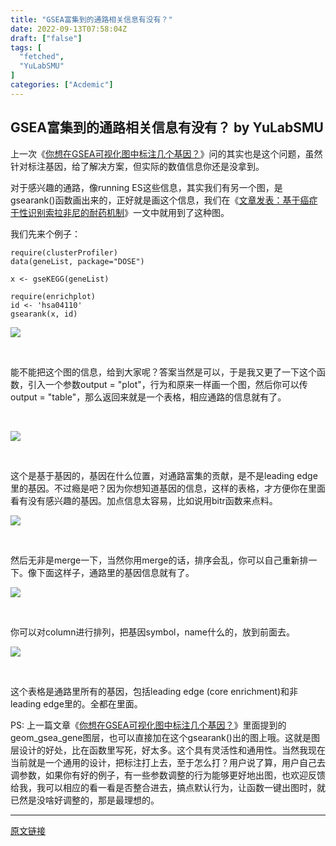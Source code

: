 ```yaml
---
title: "GSEA富集到的通路相关信息有没有？"
date: 2022-09-13T07:58:04Z
draft: ["false"]
tags: [
  "fetched",
  "YuLabSMU"
]
categories: ["Acdemic"]
---
```

GSEA富集到的通路相关信息有没有？ by YuLabSMU
------
<div><p data-mpa-powered-by="yiban.io">上一次《<a target="_blank" href="http://mp.weixin.qq.com/s?__biz=MzI5NjUyNzkxMg==&amp;mid=2247492265&amp;idx=1&amp;sn=2ee78c1179402a2bdc88d836c20db735&amp;chksm=ec4053eedb37daf8e0acdc60cb15a42266e2517d571b01b9cd16ede03a577608e98b9a32a8c3&amp;scene=21#wechat_redirect" textvalue="你想在GSEA可视化图中标注几个基因？" linktype="text" imgurl="" imgdata="null" data-itemshowtype="0" tab="innerlink" data-linktype="2">你想在GSEA可视化图中标注几个基因？</a>》问的其实也是这个问题，虽然针对标注基因，给了解决方案，但实际的数值信息你还是没拿到。</p><p>对于感兴趣的通路，像running ES这些信息，其实我们有另一个图，是gsearank()函数画出来的，正好就是画这个信息，我们在《<a target="_blank" href="http://mp.weixin.qq.com/s?__biz=MzI5NjUyNzkxMg==&amp;mid=2247492125&amp;idx=1&amp;sn=894f7ffcbd9de1944778415082378b07&amp;chksm=ec40535adb37da4cfdbf524f03f43cb52ca1516db42003ebc28bca8137be8d13a9a0763d87f7&amp;scene=21#wechat_redirect" textvalue="文章发表：基于癌症干性识别索拉非尼的耐药机制" linktype="text" imgurl="" imgdata="null" data-itemshowtype="0" tab="innerlink" data-linktype="2">文章发表：基于癌症干性识别索拉非尼的耐药机制</a>》一文中就用到了这种图。<br></p><p>我们先来个例子：</p><section data-tool="mdnice编辑器" data-website="https://www.mdnice.com"><pre data-tool="mdnice编辑器"><span></span><code>require(clusterProfiler)<br>data(geneList, package=<span>"DOSE"</span>)<br><br>x &lt;- gseKEGG(geneList)<br><br>require(enrichplot)<br>id &lt;- <span>'hsa04110'</span> <br>gsearank(x, id)<span></span></code></pre></section><p><img data-croporisrc="https://mmbiz.qpic.cn/mmbiz_png/MPBFtnFrw4k781sFuJ7PF8zEqGYiccXwvgicMOj07D0UloOHyUmUrZQ7Y198DqLCFfUEflf1v28gTz7yrgVSnticw/0?wx_fmt=png" data-cropx1="8.114186851211073" data-cropx2="670" data-cropy1="0" data-cropy2="357.02422145328717" data-galleryid="" data-ratio="0.5392749244712991" data-s="300,640" data-src="https://mmbiz.qpic.cn/mmbiz_jpg/MPBFtnFrw4k781sFuJ7PF8zEqGYiccXwvAyJS25axHcQP1Ts0OnHhO2EmvKj1hlk0IaGMia870nP1s8SXFmd4xwQ/640?wx_fmt=jpeg" data-type="jpeg" data-w="662" src="https://mmbiz.qpic.cn/mmbiz_jpg/MPBFtnFrw4k781sFuJ7PF8zEqGYiccXwvAyJS25axHcQP1Ts0OnHhO2EmvKj1hlk0IaGMia870nP1s8SXFmd4xwQ/640?wx_fmt=jpeg"></p><p><br></p><p>能不能把这个图的信息，给到大家呢？答案当然是可以，于是我又更了一下这个函数，引入一个参数output = "plot"，行为和原来一样画一个图，然后你可以传output = "table"，那么返回来就是一个表格，相应通路的信息就有了。<br></p><p><br></p><p><img data-galleryid="" data-ratio="0.4485294117647059" data-s="300,640" data-src="https://mmbiz.qpic.cn/mmbiz_png/MPBFtnFrw4k781sFuJ7PF8zEqGYiccXwvzDkdGnlVFR3WibJpXWcJiaLalRDt6icP7Tw3bAopV3qUicKhK1v4Xjypgg/640?wx_fmt=png" data-type="png" data-w="544" src="https://mmbiz.qpic.cn/mmbiz_png/MPBFtnFrw4k781sFuJ7PF8zEqGYiccXwvzDkdGnlVFR3WibJpXWcJiaLalRDt6icP7Tw3bAopV3qUicKhK1v4Xjypgg/640?wx_fmt=png"></p><p><br></p><p>这个是基于基因的，基因在什么位置，对通路富集的贡献，是不是leading edge里的基因。不过瘾是吧？因为你想知道基因的信息，这样的表格，才方便你在里面看有没有感兴趣的基因。加点信息太容易，比如说用bitr函数来点料。</p><p><img data-galleryid="" data-ratio="0.5200764818355641" data-s="300,640" data-src="https://mmbiz.qpic.cn/mmbiz_png/MPBFtnFrw4k781sFuJ7PF8zEqGYiccXwvphGccCZTojtUTf0fsqjD3yViaMQzohncUsEmHWBHfDmC9uZWebajA0g/640?wx_fmt=png" data-type="png" data-w="523" src="https://mmbiz.qpic.cn/mmbiz_png/MPBFtnFrw4k781sFuJ7PF8zEqGYiccXwvphGccCZTojtUTf0fsqjD3yViaMQzohncUsEmHWBHfDmC9uZWebajA0g/640?wx_fmt=png"></p><p><br></p><p>然后无非是merge一下，当然你用merge的话，排序会乱，你可以自己重新排一下。像下面这样子，通路里的基因信息就有了。</p><p><img data-galleryid="" data-ratio="0.643598615916955" data-s="300,640" data-src="https://mmbiz.qpic.cn/mmbiz_png/MPBFtnFrw4k781sFuJ7PF8zEqGYiccXwvcOM9gSWFYUjbJdFsLLE5p7HfwRnpjgbWFoe8E55nlwGRpm2ZLGzVVQ/640?wx_fmt=png" data-type="png" data-w="" src="https://mmbiz.qpic.cn/mmbiz_png/MPBFtnFrw4k781sFuJ7PF8zEqGYiccXwvcOM9gSWFYUjbJdFsLLE5p7HfwRnpjgbWFoe8E55nlwGRpm2ZLGzVVQ/640?wx_fmt=png"></p><p><br></p><p>你可以对column进行排列，把基因symbol，name什么的，放到前面去。</p><p><img data-galleryid="" data-ratio="0.9702300405953992" data-s="300,640" data-src="https://mmbiz.qpic.cn/mmbiz_png/MPBFtnFrw4k781sFuJ7PF8zEqGYiccXwvHltEL01SsKIjrqhvcnqs4wUKapsOKUV2AB088j9iczImUyaAB94aibHA/640?wx_fmt=png" data-type="png" data-w="739" src="https://mmbiz.qpic.cn/mmbiz_png/MPBFtnFrw4k781sFuJ7PF8zEqGYiccXwvHltEL01SsKIjrqhvcnqs4wUKapsOKUV2AB088j9iczImUyaAB94aibHA/640?wx_fmt=png"></p><p><br></p><p>这个表格是通路里所有的基因，包括leading edge (core enrichment)和非leading edge里的。全都在里面。<br></p><p>PS: 上一篇文章《<a target="_blank" href="http://mp.weixin.qq.com/s?__biz=MzI5NjUyNzkxMg==&amp;mid=2247492265&amp;idx=1&amp;sn=2ee78c1179402a2bdc88d836c20db735&amp;chksm=ec4053eedb37daf8e0acdc60cb15a42266e2517d571b01b9cd16ede03a577608e98b9a32a8c3&amp;scene=21#wechat_redirect" textvalue="你想在GSEA可视化图中标注几个基因？" linktype="text" imgurl="" imgdata="null" data-itemshowtype="0" tab="innerlink" data-linktype="2">你想在GSEA可视化图中标注几个基因？</a>》里面提到的geom_gsea_gene图层，也可以直接加在这个gsearank()出的图上哦。这就是图层设计的好处，比在函数里写死，好太多。这个具有灵活性和通用性。当然我现在当前就是一个通用的设计，把标注打上去，至于怎么打？用户说了算，用户自己去调参数，如果你有好的例子，有一些参数调整的行为能够更好地出图，也欢迎反馈给我，我可以相应的看一看是否整合进去，搞点默认行为，让函数一键出图时，就已然是没啥好调整的，那是最理想的。<br></p></div>  
<hr>
<a href="https://mp.weixin.qq.com/s/SyAjUIZUWqFSzO0xLY9PjA",target="_blank" rel="noopener noreferrer">原文链接</a>
